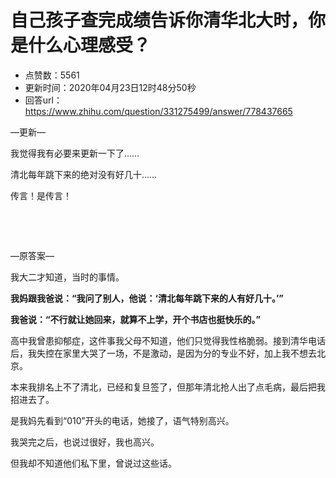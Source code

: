 # 自己孩子查完成绩告诉你清华北大时，你是什么心理感受？
- 点赞数：5561
- 更新时间：2020年04月23日12时48分50秒
- 回答url：https://www.zhihu.com/question/331275499/answer/778437665
<body>
 <p data-pid="pA90sQA9">—更新—</p>
 <p data-pid="z1GQMF6S">我觉得我有必要来更新一下了……</p>
 <p data-pid="6dSpFiPX">清北每年跳下来的绝对没有好几十……</p>
 <p data-pid="dIclCQ-K">传言！是传言！</p>
 <p class="ztext-empty-paragraph"><br></p>
 <p class="ztext-empty-paragraph"><br></p>
 <p data-pid="udGpK7-v">—原答案—</p>
 <p data-pid="1tG0Qp2A">我大二才知道，当时的事情。</p>
 <p data-pid="kEXBz8wU"><b>我妈跟我爸说：“我问了别人，他说：‘清北每年跳下来的人有好几十。’”</b></p>
 <p data-pid="gfpZXEkq"><b>我爸说：“不行就让她回来，就算不上学，开个书店也挺快乐的。”</b></p>
 <p data-pid="qTxORWSq">高中我曾患抑郁症，这件事我父母不知道，他们只觉得我性格脆弱。接到清华电话后，我失控在家里大哭了一场，不是激动，是因为分的专业不好，加上我不想去北京。</p>
 <p data-pid="y6Xzuzy6">本来我排名上不了清北，已经和复旦签了，但那年清北抢人出了点毛病，最后把我招进去了。</p>
 <p data-pid="uOKzm6Im">是我妈先看到“010”开头的电话，她接了，语气特别高兴。</p>
 <p data-pid="siygIFyg">我哭完之后，也说过很好，我也高兴。</p>
 <p data-pid="4C8g6GzQ">但我却不知道他们私下里，曾说过这些话。</p>
</body>